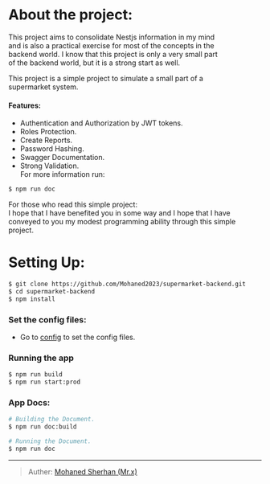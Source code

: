# About the project:
This project aims to consolidate Nestjs information in my mind \
and is also a practical exercise for most of the concepts in the \
backend world. I know that this project is only a very small part \
of the backend world, but it is a strong start as well.

This project is a simple project to simulate a small part of a \
supermarket system.

#### Features:
- Authentication and Authorization by JWT tokens.
- Roles Protection.
- Create Reports.
- Password Hashing.
- Swagger Documentation.
- Strong Validation.\
For more information run:
```bash
$ npm run doc
```

For those who read this simple project:\
I hope that I have benefited you in some way and I hope that I have \
conveyed to you my modest programming ability through this simple project.

# Setting Up:

```bash
$ git clone https://github.com/Mohaned2023/supermarket-backend.git
$ cd supermarket-backend
$ npm install
```

### Set the config files:
- Go to [config](https://github.com/Mohaned2023/supermarket-backend/config) to set the config files.

### Running the app

```bash
$ npm run build
$ npm run start:prod
```

### App Docs:

```bash
# Building the Document.
$ npm run doc:build

# Running the Document.
$ npm run doc
```

---
> Auther: [Mohaned Sherhan (Mr.x)](https://github.com/Mohaned2023)